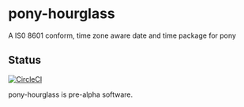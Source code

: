 # pony-hourglass

A IS0 8601 conform, time zone aware date and time package for pony

## Status

[![CircleCI](https://circleci.com/gh/ckafi/pony-hourglass.svg?style=svg)](https://circleci.com/gh/ckafi/pony-hourglass)

pony-hourglass is pre-alpha software.
